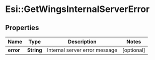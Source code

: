 # Esi::GetWingsInternalServerError

## Properties
Name | Type | Description | Notes
------------ | ------------- | ------------- | -------------
**error** | **String** | Internal server error message | [optional] 


